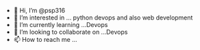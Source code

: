 - 👋 Hi, I’m @psp316
- 👀 I’m interested in ... python devops and also web development
- 🌱 I’m currently learning ...Devops 
- 💞️ I’m looking to collaborate on ...Devops
- 📫 How to reach me ...

<!---
psp316/psp316 is a ✨ special ✨ repository because its `README.md` (this file) appears on your GitHub profile.
You can click the Preview link to take a look at your changes.
--->

